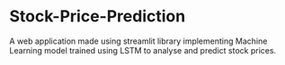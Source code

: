 # Stock-Price-Prediction
A web application made using streamlit library implementing Machine Learning model trained using LSTM to analyse and predict stock prices.
